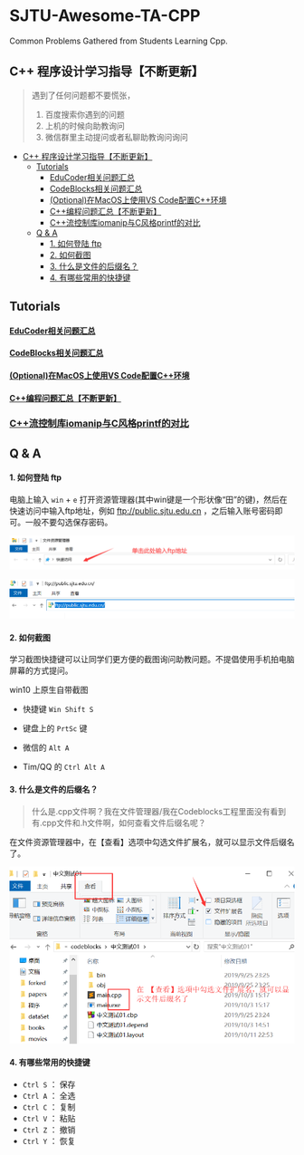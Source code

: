 # SJTU-Awesome-TA-CPP
Common Problems Gathered from Students Learning Cpp.

## C++ 程序设计学习指导【不断更新】

> 遇到了任何问题都不要慌张，
> 1. 百度搜索你遇到的问题
> 2. 上机的时候向助教询问
> 3. 微信群里主动提问或者私聊助教询问询问 

- [C++ 程序设计学习指导【不断更新】](#c-程序设计学习指导不断更新)
  - [Tutorials](#tutorials)
      - [EduCoder相关问题汇总](#educoder相关问题汇总)
      - [CodeBlocks相关问题汇总](#codeblocks相关问题汇总)
      - [(Optional)在MacOS上使用VS Code配置C++环境](#optional在macos上使用vs-code配置c环境)
      - [C++编程问题汇总【不断更新】](#c编程问题汇总不断更新)
      - [C++流控制库iomanip与C风格printf的对比]()
  - [Q & A](#q--a)
      - [1. 如何登陆 ftp](#1-如何登陆-ftp)
      - [2. 如何截图](#2-如何截图)
      - [3. 什么是文件的后缀名？](#3-什么是文件的后缀名)
      - [4. 有哪些常用的快捷键](#4-有哪些常用的快捷键)

## Tutorials

#### [EduCoder相关问题汇总](https://github.com/905355494/SJTU-Awesome-TA-CPP/blob/master/tutorials/EduCoder.md)

#### [CodeBlocks相关问题汇总](https://github.com/905355494/SJTU-Awesome-TA-CPP/blob/master/tutorials/CodeBlocks.md)

#### [(Optional)在MacOS上使用VS Code配置C++环境](https://code.visualstudio.com/docs/cpp/config-clang-mac)

#### [C++编程问题汇总【不断更新】](https://github.com/905355494/SJTU-Awesome-TA-CPP/blob/master/tutorials/Cpp.md)

### [C++流控制库iomanip与C风格printf的对比](https://github.com/905355494/SJTU-Awesome-TA-CPP/blob/master/tutorials/CppFormat.md)

## Q & A 

#### 1. 如何登陆 ftp

电脑上输入 `win` + `e` 打开资源管理器(其中win键是一个形状像“田”的键)，然后在快速访问中输入ftp地址，例如 ftp://public.sjtu.edu.cn ，之后输入账号密码即可。一般不要勾选保存密码。

![](tutorials/imgs/ftp_start.png)

![](tutorials/imgs/ftp_url.png)

#### 2. 如何截图

学习截图快捷键可以让同学们更方便的截图询问助教问题。不提倡使用手机拍电脑屏幕的方式提问。

win10 上原生自带截图

- 快捷键 `Win Shift S` 
- 键盘上的 `PrtSc` 键

- 微信的 `Alt A` 
- Tim/QQ 的 `Ctrl Alt A`

#### 3. 什么是文件的后缀名？

> 什么是.cpp文件啊？我在文件管理器/我在Codeblocks工程里面没有看到有.cpp文件和.h文件啊，如何查看文件后缀名呢？

在文件资源管理器中，在【查看】选项中勾选文件扩展名，就可以显示文件后缀名了。

![](tutorials/imgs/file_ext.png)

#### 4. 有哪些常用的快捷键

* `Ctrl S` ： 保存
* `Ctrl A` ： 全选
* `Ctrl C` ： 复制
* `Ctrl V` ： 粘贴
* `Ctrl Z` ： 撤销
* `Ctrl Y` ： 恢复
